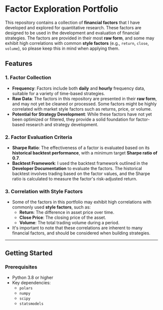 # Factor Exploration Portfolio

This repository contains a collection of **financial factors** that I have developed and explored for quantitative research. These factors are designed to be used in the development and evaluation of financial strategies. The factors are provided in their most **raw form**, and some may exhibit high correlations with common **style factors** (e.g., `return`, `close`, `volume`), so please keep this in mind when applying them.

## Features

### 1. **Factor Collection**
- **Frequency**: Factors include both **daily** and **hourly** frequency data, suitable for a variety of time-based strategies.
- **Raw Data**: The factors in this repository are presented in their **raw form**, and may not yet be cleaned or processed. Some factors might be highly correlated with market style factors such as returns, price, or volume.
- **Potential for Strategy Development**: While these factors have not yet been optimized or filtered, they provide a solid foundation for factor-based research and strategy development.

### 2. **Factor Evaluation Criteria**
- **Sharpe Ratio**: The effectiveness of a factor is evaluated based on its **historical backtest performance**, with a minimum target **Sharpe ratio of 0.7**.
- **Backtest Framework**: I used the backtest framework outlined in the **Developer Documentation** to evaluate the factors. The historical backtest involves trading based on the factor values, and the Sharpe ratio is calculated to measure the factor's risk-adjusted return.

### 3. **Correlation with Style Factors**
- Some of the factors in this portfolio may exhibit high correlations with commonly used **style factors**, such as:
  - **Return**: The difference in asset price over time.
  - **Close Price**: The closing price of the asset.
  - **Volume**: The total trading volume during a period.
- It's important to note that these correlations are inherent to many financial factors, and should be considered when building strategies.

---

## Getting Started

### Prerequisites

- Python 3.8 or higher
- Key dependencies:
  - `polars`
  - `numpy`
  - `scipy`
  - `statsmodels`

